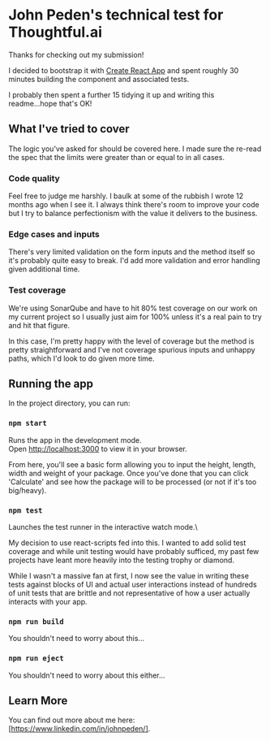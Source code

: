 # John Peden's technical test for Thoughtful.ai

Thanks for checking out my submission!

I decided to bootstrap it with [Create React App](https://github.com/facebook/create-react-app) and spent roughly 30 minutes building the component and associated tests. 

I probably then spent a further 15 tidying it up and writing this readme...hope that's OK!

## What I've tried to cover

The logic you've asked for should be covered here. I made sure the re-read the spec that the limits were greater than or equal to in all cases.

### Code quality
Feel free to judge me harshly. I baulk at some of the rubbish I wrote 12 months ago when I see it. I always think there's room to improve your code but I try to balance perfectionism with the value it delivers to the business.

### Edge cases and inputs
There's very limited validation on the form inputs and the method itself so it's probably quite easy to break. I'd add more validation and error handling given additional time.

### Test coverage
We're using SonarQube and have to hit 80% test coverage on our work on my current project so I usually just aim for 100% unless it's a real pain to try and hit that figure.

In this case, I'm pretty happy with the level of coverage but the method is pretty straightforward and I've not coverage spurious inputs and unhappy paths, which I'd look to do given more time.

## Running the app

In the project directory, you can run:

### `npm start`

Runs the app in the development mode.\
Open [http://localhost:3000](http://localhost:3000) to view it in your browser.

From here, you'll see a basic form allowing you to input the height, length, width and weight of your package. Once you've done that you can click 'Calculate' and see how the package will to be processed (or not if it's too big/heavy).

### `npm test`

Launches the test runner in the interactive watch mode.\

My decision to use react-scripts fed into this. I wanted to add solid test coverage and while unit testing would have probably sufficed, my past few projects have leant more heavily into the testing trophy or diamond.

While I wasn't a massive fan at first, I now see the value in writing these tests against blocks of UI and actual user interactions instead of hundreds of unit tests that are brittle and not representative of how a user actually interacts with your app.

### `npm run build`

You shouldn't need to worry about this...

### `npm run eject`

You shouldn't need to worry about this either...

## Learn More

You can find out more about me here: [https://www.linkedin.com/in/johnpeden/].

